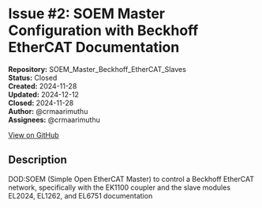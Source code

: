 # Issue #2: SOEM Master Configuration with Beckhoff EtherCAT Documentation

**Repository:** SOEM_Master_Beckhoff_EtherCAT_Slaves  
**Status:** Closed  
**Created:** 2024-11-28  
**Updated:** 2024-12-12  
**Closed:** 2024-11-28  
**Author:** @crmaarimuthu  
**Assignees:** @crmaarimuthu  

[View on GitHub](https://github.com/Simtestlab/SOEM_Master_Beckhoff_EtherCAT_Slaves/issues/2)

## Description

DOD:SOEM (Simple Open EtherCAT Master) to control a Beckhoff EtherCAT network, specifically with the EK1100 coupler and the slave modules EL2024, EL1262, and EL6751 documentation